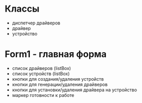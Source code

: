 # Классы
- диспетчер драйверов
- драйвер
- устройство 

# Form1 - главная форма
 - список драйверов (listBox)
 - список устройств (listBox)
 - кнопки для создания/удаления устройств
 - кнопки для генерации/удаления драйверов
 - кнопки для установки/удаления драйвера на устройство
 - маркер готовности к работе
